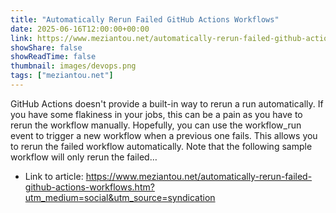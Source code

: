```yaml
---
title: "Automatically Rerun Failed GitHub Actions Workflows"
date: 2025-06-16T12:00:00+00:00
link: https://www.meziantou.net/automatically-rerun-failed-github-actions-workflows.htm?utm_medium=social&utm_source=syndication
showShare: false
showReadTime: false
thumbnail: images/devops.png
tags: ["meziantou.net"]
---
```

GitHub Actions doesn't provide a built-in way to rerun a run automatically. If you have some flakiness in your jobs, this can be a pain as you have to rerun the workflow manually. Hopefully, you can use the workflow_run event to trigger a new workflow when a previous one fails. This allows you to rerun the failed workflow automatically. Note that the following sample workflow will only rerun the failed…

- Link to article: https://www.meziantou.net/automatically-rerun-failed-github-actions-workflows.htm?utm_medium=social&utm_source=syndication